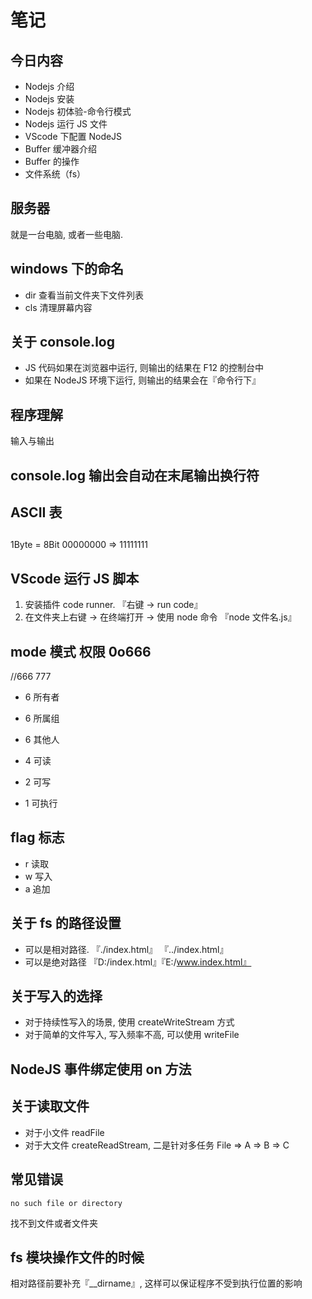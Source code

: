 # 笔记

## 今日内容
* Nodejs 介绍
* Nodejs 安装
* Nodejs 初体验-命令行模式
* Nodejs 运行 JS 文件
* VScode 下配置 NodeJS 
* Buffer 缓冲器介绍
* Buffer 的操作
* 文件系统（fs）

## 服务器
就是一台电脑, 或者一些电脑.

## windows 下的命名
* dir 查看当前文件夹下文件列表
* cls 清理屏幕内容

## 关于 console.log
* JS 代码如果在浏览器中运行, 则输出的结果在 F12 的控制台中
* 如果在 NodeJS 环境下运行, 则输出的结果会在『命令行下』

## 程序理解
输入与输出

## console.log 输出会自动在末尾输出换行符

## ASCII 表

## 
1Byte = 8Bit   00000000 => 11111111

## VScode 运行 JS 脚本
1. 安装插件 code runner. 『右键 -> run code』
2. 在文件夹上右键 -> 在终端打开 -> 使用 node 命令 『node 文件名.js』

## mode  模式 权限 0o666
//666   777

* 6  所有者
* 6  所属组
* 6  其他人

* 4  可读
* 2  可写
* 1  可执行

## flag 标志
* r  读取
* w  写入
* a  追加

## 关于 fs 的路径设置
* 可以是相对路径. 『./index.html』 『../index.html』
* 可以是绝对路径  『D:/index.html』『E:/www.index.html』

## 关于写入的选择
* 对于持续性写入的场景, 使用 createWriteStream 方式
* 对于简单的文件写入, 写入频率不高, 可以使用 writeFile

## NodeJS 事件绑定使用 on 方法

## 关于读取文件
* 对于小文件 readFile
* 对于大文件 createReadStream, 二是针对多任务 File =>  A => B => C

## 常见错误
```
no such file or directory
```
找不到文件或者文件夹

## fs 模块操作文件的时候
相对路径前要补充『__dirname』, 这样可以保证程序不受到执行位置的影响